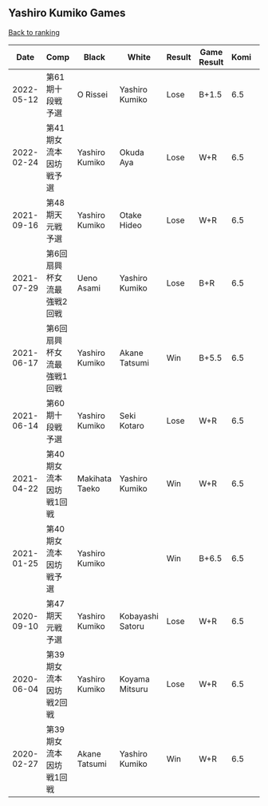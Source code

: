 ## Yashiro Kumiko Games

[Back to ranking](../../index.md)




| **Date** | **Comp** | **Black** | **White** | **Result** | **Game Result** | **Komi** | **Rating** | **Diff** | 
| --- | --- | --- | --- | --- | --- | --- | --- | --- |
| 2022-05-12 | 第61期十段戦予選 | O Rissei | Yashiro Kumiko | Lose | B+1.5 | 6.5 | 1175 | 0 | 
| 2022-02-24 | 第41期女流本因坊戦予選 | Yashiro Kumiko | Okuda Aya | Lose | W+R | 6.5 | 1175 | 0 | 
| 2021-09-16 | 第48期天元戦予選 | Yashiro Kumiko | Otake Hideo | Lose | W+R | 6.5 | 1175 | 0 | 
| 2021-07-29 | 第6回扇興杯女流最強戦2回戦 | Ueno Asami | Yashiro Kumiko | Lose | B+R | 6.5 | 1175 | 0 | 
| 2021-06-17 | 第6回扇興杯女流最強戦1回戦 | Yashiro Kumiko | Akane Tatsumi | Win | B+5.5 | 6.5 | 1175 | 0 | 
| 2021-06-14 | 第60期十段戦予選 | Yashiro Kumiko | Seki Kotaro | Lose | W+R | 6.5 | 1175 | 0 | 
| 2021-04-22 | 第40期女流本因坊戦1回戦 | Makihata Taeko | Yashiro Kumiko | Win | W+R | 6.5 | 1175 | 0 | 
| 2021-01-25 | 第40期女流本因坊戦予選  | Yashiro Kumiko |  | Win | B+6.5 | 6.5 | 1175 | 0 | 
| 2020-09-10 | 第47期天元戦予選 | Yashiro Kumiko | Kobayashi Satoru | Lose | W+R | 6.5 | 1175 | -538 | 
| 2020-06-04 | 第39期女流本因坊戦2回戦 | Yashiro Kumiko | Koyama Mitsuru | Lose | W+R | 6.5 | 1713 | -160 | 
| 2020-02-27 | 第39期女流本因坊戦1回戦 | Akane Tatsumi | Yashiro Kumiko | Win | W+R | 6.5 | 1873 | missing |




